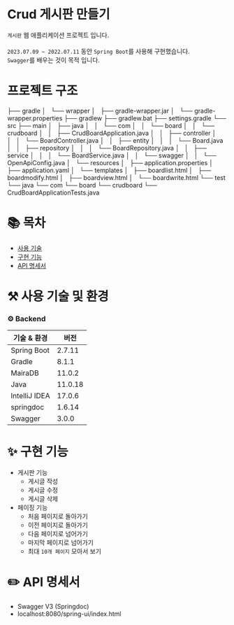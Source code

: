# Crud 게시판 만들기

`게시판` 웹 애플리케이션 프로젝트 입니다. <br/><br/>
`2023.07.09 ~ 2022.07.11` 동안 `Spring Boot`를 사용해 구현했습니다.<br>
`Swagger`를 배우는 것이 목적 입니다.<br>

# 프로젝트 구조

├── gradle
│   └── wrapper
│   ├── gradle-wrapper.jar
│   └── gradle-wrapper.properties
├── gradlew
├── gradlew.bat
├── settings.gradle
└── src
├── main
│   ├── java
│   │   └── com
│   │   └── board
│   │   └── crudboard
│   │   ├── CrudBoardApplication.java
│   │   ├── controller
│   │   │   └── BoardController.java
│   │   ├── entity
│   │   │   └── Board.java
│   │   ├── repository
│   │   │   └── BoardRepository.java
│   │   ├── service
│   │   │   └── BoardService.java
│   │   └── swagger
│   │   └── OpenApiConfig.java
│   └── resources
│   ├── application.properties
│   ├── application.yaml
│   └── templates
│   ├── boardlist.html
│   ├── boardmodify.html
│   ├── boardview.html
│   └── boardwrite.html
└── test
└── java
└── com
└── board
└── crudboard
└── CrudBoardApplicationTests.java

# 📚 목차

- [사용 기술](#-사용-기술-및-환경)
- [구현 기능](#-구현-기능)
- [API 명세서](#-API-명세서)

# ⚒️ 사용 기술 및 환경

### ⚙️ Backend

| 기술 & 환경   | 버전    |
| ------------- | ------- |
| Spring Boot   | 2.7.11  |
| Gradle        | 8.1.1   |
| MairaDB       | 11.0.2  |
| Java          | 11.0.18 |
| IntelliJ IDEA | 17.0.6  |
| springdoc     | 1.6.14  |
| Swagger       | 3.0.0   |

# ✨ 구현 기능

- 게시판 기능
  - 게시글 작성
  - 게시글 수정
  - 게시글 삭제
- 페이징 기능
  - 처음 페이지로 돌아가기
  - 이전 페이지로 돌아가기
  - 다음 페이지로 넘어가기
  - 마지막 페이지로 넘어가기
  - 최대 `10개 페이지` 모아서 보기

# ✏️ API 명세서

- Swagger V3 (Springdoc)
- localhost:8080/spring-ui/index.html

